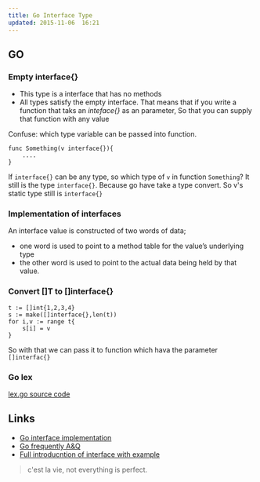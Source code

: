 ```yaml
---
title: Go Interface Type
updated: 2015-11-06  16:21
---
```


## GO

### Empty interface{}

+ This type is a interface that has no methods
+ All types satisfy the empty interface. That means that if you write a function that taks an *inteface{}* as an parameter, So that you can supply that function with any value

Confuse: which type variable can be passed into function.

    func Something(v interface{}){
        ....
    }

If `interface{}` can be any type, so which type of `v` in function `Something`? It still is the type `interface{}`. Because go have take a type convert. So v's static type still is `interface{}`

### Implementation of interfaces

An interface value is constructed of two words of data;

+ one word is used to point to a method table for the value’s underlying type
+ the other word is used to point to the actual data being held by that value.

### Convert []T to  []interface{}

    t := []int{1,2,3,4}
    s := make([]interface{},len(t))
    for i,v := range t{
        s[i] = v
    }

So with that we can pass it to function which hava the parameter  `[]interfac{}`

### Go lex
[lex.go source code](https://golang.org/src/text/template/parse/lex.go)


## Links

+ [Go interface implementation](http://research.swtch.com/interfaces)
+ [Go frequently A&Q](https://golang.org/doc/faq)
+ [Full introducntion of interface with example](http://go-book.appspot.com/interfaces.html)

> c'est la vie, not everything is perfect.
